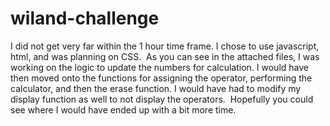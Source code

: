 # wiland-challenge
I did not get very far within the 1 hour time frame. I chose to use javascript, html, and was planning on CSS.  As you can see in the attached files, I was working on the logic to update the numbers for calculation. I would have then moved onto the functions for assigning the operator, performing the calculator, and then the erase function. I would have had to modify my display function as well to not display the operators.  Hopefully you could see where I would have ended up with a bit more time.  
